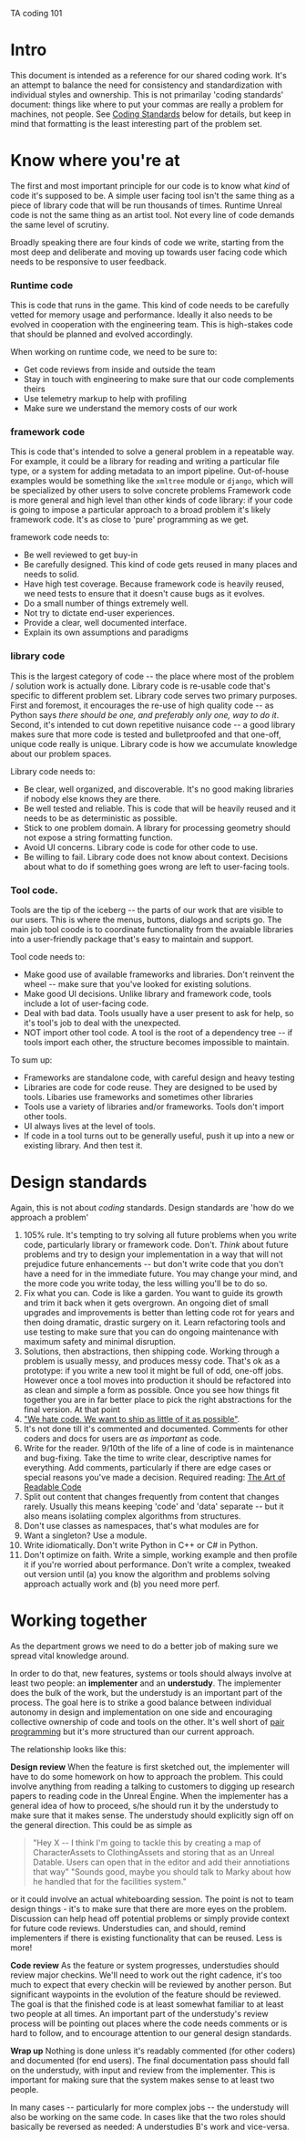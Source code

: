 TA coding 101


Intro
=====

This document is intended as a reference for our shared coding work. It's an attempt to balance the need for consistency and standardization with individual styles and ownership.  This is not primarilay 'coding standards' document: things like where to put your commas are really a problem for machines, not people. See [Coding Standards]() below for details, but keep in mind that formatting is the least interesting part of the problem set.


Know where you're at
===================

The first and most important principle for our code is to know what _kind_ of code it's supposed to be.  A simple user facing tool isn't the same thing as a piece of library code that will be run thousands of times.  Runtime Unreal code is not the same thing as an artist tool.  Not every line of code demands the same level of scrutiny.

Broadly speaking there are four kinds of code we write, starting from the most deep and deliberate and moving up towards user facing code which needs to be responsive to user feedback.

### Runtime code

This is code that runs in the game.  This kind of code needs to be carefully vetted for memory usage and performance.  Ideally it also needs to be evolved in cooperation with the engineering team.  This is high-stakes code that should be planned and evolved accordingly.

When working on runtime code, we need to be sure to:

* Get code reviews from inside and outside the team
* Stay in touch with engineering to make sure that our code complements theirs
* Use telemetry markup to help with profiling
* Make sure we understand the memory costs of our work

### framework code

This is code that's intended to solve a general problem in a repeatable way.  For example, it could be a library for reading and writing a particular file type, or a system for adding metadata to an import pipeline.  Out-of-house examples would be something like the `xmltree` module or `django`, which will be specialized by other users to solve concrete problems Framework code is more general and high level than other kinds of code library: if your code is going to impose a particular approach to a broad problem it's likely framework code.  It's as close to 'pure' programming as we get.

framework code needs to:

* Be well reviewed to get buy-in
* Be carefully designed. This kind of code gets reused in many places and needs to solid.
* Have high test coverage. Because framework code is heavily reused, we need tests to ensure that it doesn't cause bugs as it evolves.
* Do a small number of things extremely well.
* Not try to dictate end-user experiences.
* Provide a clear, well documented interface.
* Explain its own assumptions and paradigms


### library code

This is the largest category of code -- the place where most of the problem / solution work is actually done.  Library code is re-usable code that's specific to different problem set. Library code serves two primary purposes.  First and foremost, it encourages the re-use of high quality code -- as Python says _there should be one, and preferably only one, way to do it_.  Second, it's intended to cut down repetitive nuisance code -- a good library makes sure that more code is tested and bulletproofed and that one-off, unique code really is unique.  Library code is how we accumulate knowledge about our problem spaces.

Library code needs to:

* Be clear, well organized, and discoverable.  It's no good making libraries if nobody else knows they are there.
* Be well tested and reliable.  This is code that will be heavily reused and it needs to be as deterministic as possible.
* Stick to one problem domain.  A library for processing geometry should not expose a string formatting function.
* Avoid UI concerns.  Library code is code for other code to use.
* Be willing to fail.  Library code does not know about context. Decisions about what to do if something goes wrong are left to user-facing tools.

### Tool code.

Tools are the tip of the iceberg -- the parts of our work that are visible to our users. This is where the menus, buttons, dialogs and scripts go.  The main job tool coode is to coordinate functionality from the avaiable libraries into a user-friendly package that's easy to maintain and support.

Tool code needs to:

* Make good use of available frameworks and libraries.  Don't reinvent the wheel -- make sure that you've looked for existing solutions.
* Make good UI decisions.  Unlike library and framework code, tools include a lot of user-facing code.
* Deal with bad data.  Tools usually have a user present to ask for help, so it's tool's job to deal with the unexpected.
* NOT import other tool code. A tool is the root of a dependency tree -- if tools import each other, the structure becomes impossible to maintain.


To sum up:
* Frameworks are standalone code, with careful design and heavy testing
* Libraries are code for code reuse.  They are designed to be used by tools.  Libaries use frameworks and sometimes other libraries
* Tools use a variety of libraries and/or frameworks.  Tools don't import other tools.
* UI always lives at the level of tools.
* If code in a tool turns out to be generally useful, push it up into a new or existing library.  And then test it.


Design standards
================

Again, this is not about _coding_ standards.  Design standards are 'how do we approach a problem'

1. 105% rule.  It's tempting to try solving all future problems when you write code, particularly library or framework code.  Don't. _Think_ about future problems and try to design your implementation in a way that will not prejudice future enhancements -- but don't write code that you don't have a need for in the immediate future.  You may change your mind, and the more code you write today, the less willing you'll be to do so.
2. Fix what you can. Code is like a garden. You want to guide its growth and trim it back when it gets overgrown.  An ongoing diet of small upgrades and improvements is better than letting code rot for years and then doing dramatic, drastic surgery on it. Learn refactoring tools and use testing to make sure that you can do ongoing maintenance with maximum safety and minimal disruption.
3. Solutions, then abstractions, then shipping code.  Working through a problem is usually messy, and produces messy code. That's ok as a prototype: if you write a new tool it might be full of odd, one-off jobs.  However once a tool moves into production it should be refactored into as clean and simple a form as possible. Once you see how things fit together you are in far better place to pick the right abstractions for the final version.  At that point   
2. ["We hate code. We want to ship as little of it as possible"](https://www.youtube.com/watch?v=o9pEzgHorH0).
3. It's not done till it's commented and documented.  Comments for other coders and docs for users are _as important_ as code.
4. Write for the reader. 9/10th of the life of a line of code is in maintenance and bug-fixing.  Take the time to write clear, descriptive names for everything. Add comments, particularly if there are edge cases or special reasons you've made a decision. Required reading: [The Art of Readable Code](https://www.amazon.com/Art-Readable-Code-Practical-Techniques/dp/0596802293)
5. Split out content that changes frequently from content that changes rarely.  Usually this means keeping 'code' and 'data' separate -- but it also means isolatiing complex algorithms from structures.
6. Don't use classes as namespaces, that's what modules are for
7. Want a singleton? Use a module.
8. Write idiomatically.  Don't write Python in C++ or C# in Python.
9. Don't optimize on faith.  Write a simple, working example and then profile it if you're worried about performance.  Don't write a complex, tweaked out version until (a) you know the algorithm and problems solving approach actually work and (b) you need more perf.


Working together
================
As the department grows we need to do a better job of making sure we spread vital knowledge around. 

In order to do that, new features, systems or tools should always involve at least two people:  an **implementer** and an **understudy**.  The implementer does the bulk of the work, but the understudy is an important part of the process.  The goal here is to strike a good balance between individual autonomy in design and implementation on one side and encouraging collective ownership of code and tools on the other.  It's well short of [pair programming](https://www.agilealliance.org/glossary/pairing/#q=~(filters~(postType~(~'page~'post~'aa_book~'aa_event_session~'aa_experience_report~'aa_glossary~'aa_research_paper~'aa_video)~tags~(~'pair*20programming))~searchTerm~'~sort~false~sortDirection~'asc~page~1)) but it's more structured than our current approach.

The relationship  looks like this:

**Design review**  When the feature is first sketched out, the implementer will have to do some homework on how to approach the problem.  This could involve anything from reading a talking to customers to digging up research papers to reading code in the Unreal Engine.  When the implementer has a general idea of how to proceed, s/he should run it by the understudy to make sure that it makes sense.  The understudy should explicitly sign off on the general direction.  This could be as simple as 
    
> "Hey X -- I think I'm going to tackle this by creating a map of CharacterAssets to ClothingAssets and storing that as an Unreal Datable.  Users can open that in the editor and add their annotiations that way" 
> "Sounds good, maybe you should talk to Marky about how he handled that for the facilities system."

or it could involve an actual whiteboarding session.  The point is not to team design things - it's to make sure that there are more eyes on the problem. Discussion can help head off potential problems or simply provide context for future code reviews. Understudies can, and should, remind implementers if there is existing functionality that can be reused.  Less is more!

**Code review**  As the feature or system progresses, understudies should review major checkins.  We'll need to work out the right cadence, it's too much to expect that every checkin will be reviewed by another person.  But significant waypoints in the evolution of the feature should be reviewed. The goal is that the finished code is at least somewhat familiar to at least two people at all times.  An important part of the understudy's review process will be pointing out places where the code needs comments or is hard to follow, and to encourage attention to our general design standards. 

**Wrap up** Nothing is done unless it's readably commented (for other coders) and documented (for end users).  The final documentation pass should fall on the understudy, with input and review from the implementer. This is important for making sure that the system makes sense to at least two people.

In many cases -- particularly for more complex jobs -- the understudy will also be working on the same code.  In cases like that the two roles should basically be reversed as needed:  A understudies B's work and vice-versa.  

